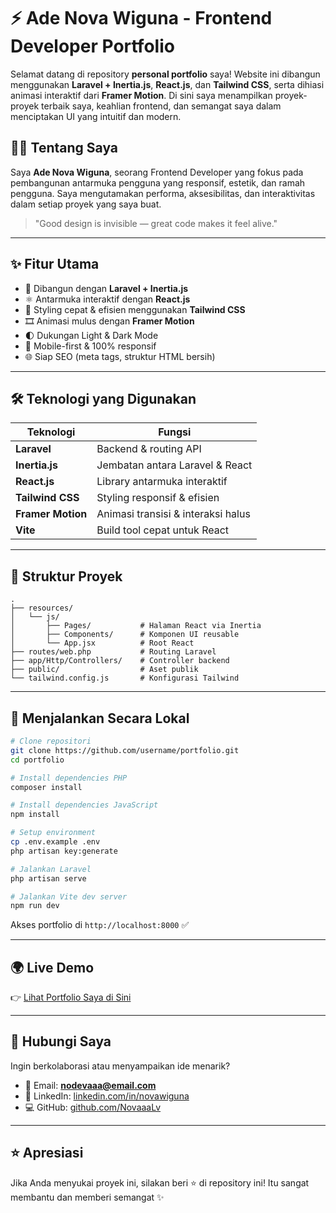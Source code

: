 # ⚡ Ade Nova Wiguna - Frontend Developer Portfolio

Selamat datang di repository **personal portfolio** saya!
Website ini dibangun menggunakan **Laravel + Inertia.js**, **React.js**, dan **Tailwind CSS**, serta dihiasi animasi interaktif dari **Framer Motion**. Di sini saya menampilkan proyek-proyek terbaik saya, keahlian frontend, dan semangat saya dalam menciptakan UI yang intuitif dan modern.

## 👨‍💻 Tentang Saya

Saya **Ade Nova Wiguna**, seorang Frontend Developer yang fokus pada pembangunan antarmuka pengguna yang responsif, estetik, dan ramah pengguna.
Saya mengutamakan performa, aksesibilitas, dan interaktivitas dalam setiap proyek yang saya buat.

> "Good design is invisible — great code makes it feel alive."

---

## ✨ Fitur Utama

-   🧽 Dibangun dengan **Laravel + Inertia.js**
-   ⚛️ Antarmuka interaktif dengan **React.js**
-   💨 Styling cepat & efisien menggunakan **Tailwind CSS**
-   🎞️ Animasi mulus dengan **Framer Motion**
-   🌓 Dukungan Light & Dark Mode
-   📱 Mobile-first & 100% responsif
-   🌐 Siap SEO (meta tags, struktur HTML bersih)

---

## 🛠️ Teknologi yang Digunakan

| Teknologi         | Fungsi                             |
| ----------------- | ---------------------------------- |
| **Laravel**       | Backend & routing API              |
| **Inertia.js**    | Jembatan antara Laravel & React    |
| **React.js**      | Library antarmuka interaktif       |
| **Tailwind CSS**  | Styling responsif & efisien        |
| **Framer Motion** | Animasi transisi & interaksi halus |
| **Vite**          | Build tool cepat untuk React       |

---

## 📁 Struktur Proyek

```
.
├── resources/
│   └── js/
│       ├── Pages/           # Halaman React via Inertia
│       ├── Components/      # Komponen UI reusable
│       └── App.jsx          # Root React
├── routes/web.php           # Routing Laravel
├── app/Http/Controllers/    # Controller backend
├── public/                  # Aset publik
└── tailwind.config.js       # Konfigurasi Tailwind
```

---

## 🚀 Menjalankan Secara Lokal

```bash
# Clone repositori
git clone https://github.com/username/portfolio.git
cd portfolio

# Install dependencies PHP
composer install

# Install dependencies JavaScript
npm install

# Setup environment
cp .env.example .env
php artisan key:generate

# Jalankan Laravel
php artisan serve

# Jalankan Vite dev server
npm run dev
```

Akses portfolio di `http://localhost:8000` ✅

---

## 🌍 Live Demo

👉 [Lihat Portfolio Saya di Sini](https://yourportfolio.com)

---

## 📢 Hubungi Saya

Ingin berkolaborasi atau menyampaikan ide menarik?

-   📧 Email: **[nodevaaa@email.com](mailto:nodevaaa@email.com)**
-   💼 LinkedIn: [linkedin.com/in/novawiguna](https://linkedin.com/in/novawiguna)
-   💻 GitHub: [github.com/NovaaaLv](https://github.com/NovaaaLv)

---

## ⭐ Apresiasi

Jika Anda menyukai proyek ini, silakan beri ⭐ di repository ini!
Itu sangat membantu dan memberi semangat ✨
